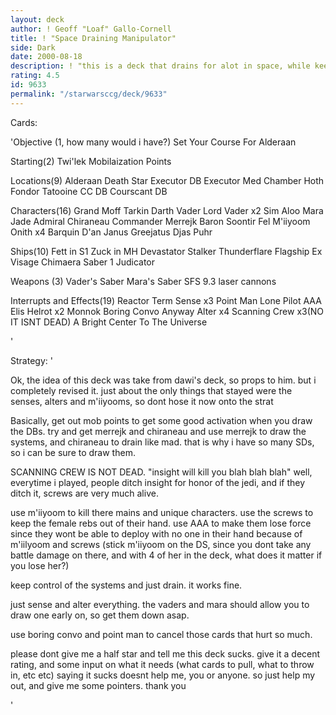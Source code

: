 ```yaml
---
layout: deck
author: ! Geoff "Loaf" Gallo-Cornell
title: ! "Space Draining Manipulator"
side: Dark
date: 2000-08-18
description: ! "this is a deck that drains for alot in space, while keeping them characters out of their hand."
rating: 4.5
id: 9633
permalink: "/starwarsccg/deck/9633"
---
```

Cards: 

'Objective (1, how many would i have?)
Set Your Course For Alderaan

Starting(2)
Twi'lek
Mobilaization Points

Locations(9)
Alderaan
Death Star
Executor DB
Executor Med Chamber
Hoth
Fondor
Tatooine
CC DB
Courscant DB

Characters(16)
Grand Moff Tarkin
Darth Vader
Lord Vader x2
Sim Aloo
Mara Jade
Admiral Chiraneau
Commander Merrejk
Baron Soontir Fel
M'iiyoom Onith x4
Barquin D'an
Janus Greejatus
Djas Puhr

Ships(10)
Fett in S1
Zuck in MH
Devastator
Stalker
Thunderflare
Flagship Ex
Visage
Chimaera
Saber 1
Judicator

Weapons (3)
Vader's Saber
Mara's Saber
SFS 9.3 laser cannons


Interrupts and Effects(19)
Reactor Term
Sense x3
Point Man
Lone Pilot
AAA
Elis Helrot x2
Monnok
Boring Convo Anyway
Alter x4
Scanning Crew x3(NO IT ISNT DEAD)
A Bright Center To The Universe







'

Strategy: '

Ok, the idea of this deck was take from dawi's deck, so props to him. but i completely revised it. just about the only things that stayed were the senses, alters and m'iiyooms, so dont hose it now onto the strat

Basically, get out mob points to get some good activation when you draw the DBs. try and get merrejk and chiraneau and use merrejk to draw the systems, and chiraneau to drain like mad. that is why i have so many SDs, so i can be sure to draw them.

SCANNING CREW IS NOT DEAD. "insight will kill you blah blah blah" well, everytime i played, people ditch insight for honor of the jedi, and if they ditch it, screws are very much alive.

use m'iiyoom to kill there mains and unique characters. use the screws to keep the female rebs out of their hand. use AAA to make them lose force since they wont be able to deploy with no one in their hand because of m'iilyoom and screws (stick m'iiyoom on the DS, since you dont take any battle damage on there, and with 4 of her in the deck, what does it matter if you lose her?)

keep control of the systems and just drain. it works fine.

just sense and alter everything. the vaders and mara should allow you to draw one early on, so get them down asap.

use boring convo and point man to cancel those cards that hurt so much.

please dont give me a half star and tell me this deck sucks. give it a decent rating, and some input on what it needs (what cards to pull, what to throw in, etc etc) saying it sucks doesnt help me, you or anyone. so just help my out, and give me some pointers. thank you



'
